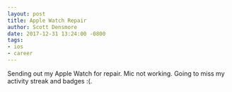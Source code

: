```yaml
---
layout: post
title: Apple Watch Repair
author: Scott Densmore
date: 2017-12-31 13:24:00 -0800
tags:
- ios
- career
---
```


Sending out my Apple Watch for repair. Mic not working. Going to miss my activity streak and badges :(.
